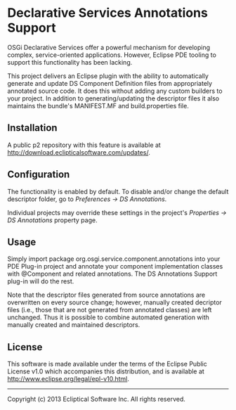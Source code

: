 # Declarative Services Annotations Support

OSGi Declarative Services offer a powerful mechanism for developing complex, service-oriented applications. However, Eclipse PDE tooling to support this functionality has been lacking.

This project delivers an Eclipse plugin with the ability to automatically generate and update DS Component Definition files from appropriately annotated source code. It does this without adding any custom builders to your project. In addition to generating/updating the descriptor files it also maintains the bundle's MANIFEST.MF and build.properties file.

## Installation

A public p2 repository with this feature is available at http://download.eclipticalsoftware.com/updates/.

## Configuration

The functionality is enabled by default. To disable and/or change the default descriptor folder, go to _Preferences -> DS Annotations_.

Individual projects may override these settings in the project's _Properties -> DS Annotations_ property page.

## Usage

Simply import package org.osgi.service.component.annotations into your PDE Plug-in project and annotate your component implementation classes with @Component and related annotations. The DS Annotations Support plug-in will do the rest.

Note that the descriptor files generated from source annotations are overwritten on every source change; however, manually created decriptor files (i.e., those that are not generated from annotated classes) are left unchanged. Thus it is possible to combine automated generation with manually created and maintained descriptors.

## License

This software is made available under the terms of the Eclipse Public License v1.0 which accompanies this distribution, and is available at http://www.eclipse.org/legal/epl-v10.html.

----------------------------------------------------------------
Copyright (c) 2013 Ecliptical Software Inc. All rights reserved.
